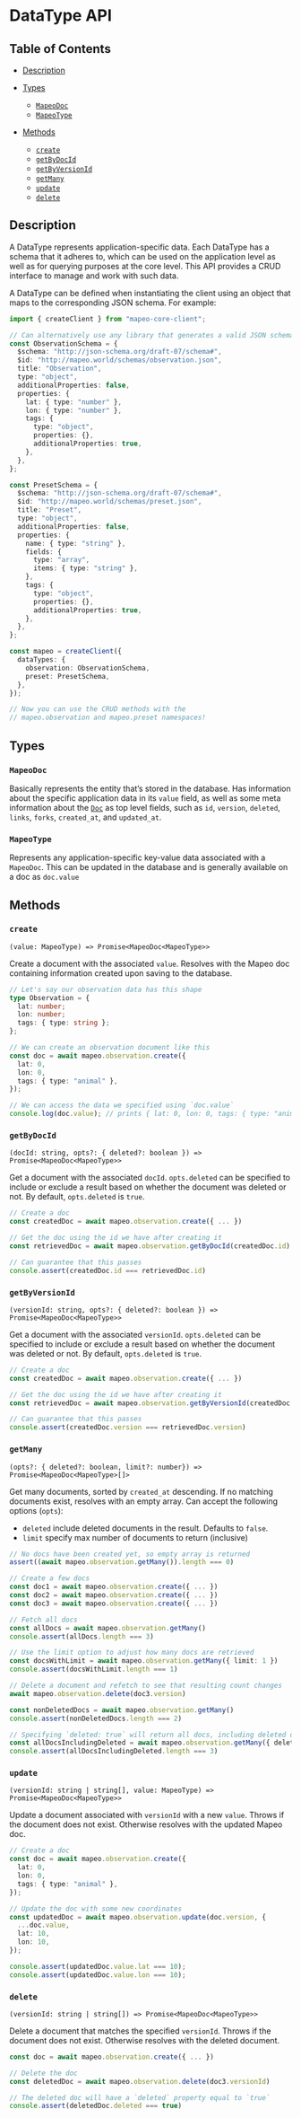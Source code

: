 # DataType API

## Table of Contents

- [Description](#description)

- [Types](#types)

  - [`MapeoDoc`](#mapeodoc)
  - [`MapeoType`](#mapeotype)

- [Methods](#methods)

  - [`create`](#create)
  - [`getByDocId`](#getbydocid)
  - [`getByVersionId`](#getbyversionid)
  - [`getMany`](#getmany)
  - [`update`](#update)
  - [`delete`](#delete)

## Description

A DataType represents application-specific data. Each DataType has a schema that it adheres to, which can be used on the application level as well as for querying purposes at the core level. This API provides a CRUD interface to manage and work with such data.

A DataType can be defined when instantiating the client using an object that maps to the corresponding JSON schema. For example:

```ts
import { createClient } from "mapeo-core-client";

// Can alternatively use any library that generates a valid JSON schema
const ObservationSchema = {
  $schema: "http://json-schema.org/draft-07/schema#",
  $id: "http://mapeo.world/schemas/observation.json",
  title: "Observation",
  type: "object",
  additionalProperties: false,
  properties: {
    lat: { type: "number" },
    lon: { type: "number" },
    tags: {
      type: "object",
      properties: {},
      additionalProperties: true,
    },
  },
};

const PresetSchema = {
  $schema: "http://json-schema.org/draft-07/schema#",
  $id: "http://mapeo.world/schemas/preset.json",
  title: "Preset",
  type: "object",
  additionalProperties: false,
  properties: {
    name: { type: "string" },
    fields: {
      type: "array",
      items: { type: "string" },
    },
    tags: {
      type: "object",
      properties: {},
      additionalProperties: true,
    },
  },
};

const mapeo = createClient({
  dataTypes: {
    observation: ObservationSchema,
    preset: PresetSchema,
  },
});

// Now you can use the CRUD methods with the
// mapeo.observation and mapeo.preset namespaces!
```

## Types

### `MapeoDoc`

Basically represents the entity that’s stored in the database. Has information about the specific application data in its `value` field, as well as some meta information about the [`Doc`](https://github.com/digidem/mapeo-core-next/blob/main/lib/types.js#L90) as top level fields, such as `id`, `version`, `deleted`, `links`, `forks`, `created_at`, and `updated_at`.

### `MapeoType`

Represents any application-specific key-value data associated with a `MapeoDoc`. This can be updated in the database and is generally available on a doc as `doc.value`

## Methods

### `create`

`(value: MapeoType) => Promise<MapeoDoc<MapeoType>>`

Create a document with the associated `value`. Resolves with the Mapeo doc containing information created upon saving to the database.

```ts
// Let's say our observation data has this shape
type Observation = {
  lat: number;
  lon: number;
  tags: { type: string };
};

// We can create an observation document like this
const doc = await mapeo.observation.create({
  lat: 0,
  lon: 0,
  tags: { type: "animal" },
});

// We can access the data we specified using `doc.value`
console.log(doc.value); // prints { lat: 0, lon: 0, tags: { type: "animal" } }
```

### `getByDocId`

`(docId: string, opts?: { deleted?: boolean }) => Promise<MapeoDoc<MapeoType>>`

Get a document with the associated `docId`. `opts.deleted` can be specified to include or exclude a result based on whether the document was deleted or not. By default, `opts.deleted` is `true`.

```ts
// Create a doc
const createdDoc = await mapeo.observation.create({ ... })

// Get the doc using the id we have after creating it
const retrievedDoc = await mapeo.observation.getByDocId(createdDoc.id)

// Can guarantee that this passes
console.assert(createdDoc.id === retrievedDoc.id)
```

### `getByVersionId`

`(versionId: string, opts?: { deleted?: boolean }) => Promise<MapeoDoc<MapeoType>>`

Get a document with the associated `versionId`. `opts.deleted` can be specified to include or exclude a result based on whether the document was deleted or not. By default, `opts.deleted` is `true`.

```ts
// Create a doc
const createdDoc = await mapeo.observation.create({ ... })

// Get the doc using the id we have after creating it
const retrievedDoc = await mapeo.observation.getByVersionId(createdDoc.version)

// Can guarantee that this passes
console.assert(createdDoc.version === retrievedDoc.version)
```

### `getMany`

`(opts?: { deleted?: boolean, limit?: number}) => Promise<MapeoDoc<MapeoType>[]>`

Get many documents, sorted by `created_at` descending. If no matching documents exist, resolves with an empty array. Can accept the following options (`opts`):

- `deleted` include deleted documents in the result. Defaults to `false`.
- `limit` specify max number of documents to return (inclusive)

```ts
// No docs have been created yet, so empty array is returned
assert((await mapeo.observation.getMany()).length === 0)

// Create a few docs
const doc1 = await mapeo.observation.create({ ... })
const doc2 = await mapeo.observation.create({ ... })
const doc3 = await mapeo.observation.create({ ... })

// Fetch all docs
const allDocs = await mapeo.observation.getMany()
console.assert(allDocs.length === 3)

// Use the limit option to adjust how many docs are retrieved
const docsWithLimit = await mapeo.observation.getMany({ limit: 1 })
console.assert(docsWithLimit.length === 1)

// Delete a document and refetch to see that resulting count changes
await mapeo.observation.delete(doc3.version)

const nonDeletedDocs = await mapeo.observation.getMany()
console.assert(nonDeletedDocs.length === 2)

// Specifying `deleted: true` will return all docs, including deleted ones
const allDocsIncludingDeleted = await mapeo.observation.getMany({ deleted: true })
console.assert(allDocsIncludingDeleted.length === 3)
```

### `update`

`(versionId: string | string[], value: MapeoType) => Promise<MapeoDoc<MapeoType>>`

Update a document associated with `versionId` with a new `value`. Throws if the document does not exist. Otherwise resolves with the updated Mapeo doc.

```ts
// Create a doc
const doc = await mapeo.observation.create({
  lat: 0,
  lon: 0,
  tags: { type: "animal" },
});

// Update the doc with some new coordinates
const updatedDoc = await mapeo.observation.update(doc.version, {
  ...doc.value,
  lat: 10,
  lon: 10,
});

console.assert(updatedDoc.value.lat === 10);
console.assert(updatedDoc.value.lon === 10);
```

### `delete`

`(versionId: string | string[]) => Promise<MapeoDoc<MapeoType>>`

Delete a document that matches the specified `versionId`. Throws if the document does not exist. Otherwise resolves with the deleted document.

```ts
const doc = await mapeo.observation.create({ ... })

// Delete the doc
const deletedDoc = await mapeo.observation.delete(doc3.versionId)

// The deleted doc will have a `deleted` property equal to `true`
console.assert(deletedDoc.deleted === true)
```
